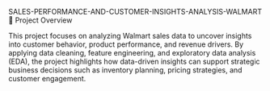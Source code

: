 SALES-PERFORMANCE-AND-CUSTOMER-INSIGHTS-ANALYSIS-WALMART
📌 Project Overview

This project focuses on analyzing Walmart sales data to uncover insights into customer behavior, product performance, and revenue drivers. By applying data cleaning, feature engineering, and exploratory data analysis (EDA), the project highlights how data-driven insights can support strategic business decisions such as inventory planning, pricing strategies, and customer engagement.


